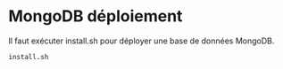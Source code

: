 # MongoDB déploiement

Il faut exécuter install.sh pour déployer une base de données MongoDB.

```sh
install.sh
```